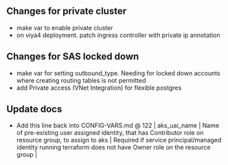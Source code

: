 ## Changes for private cluster
- make var to enable private cluster
- on viya4 deployment. patch ingress controller with private ip annotation

## Changes for SAS locked down
- make var for setting outbound_type. Needing for locked down accounts where creating routing tables is not permitted
- add Private access (VNet Integration) for flexible postgres

## Update docs
- Add this line back into CONFIG-VARS.md @ 122
| aks_uai_name | Name of pre-existing user assigned identity, that has Contributor role on resource group, to assign to aks | Required if service principal/managed identity running terraform does not have Owner role on the resource group |

